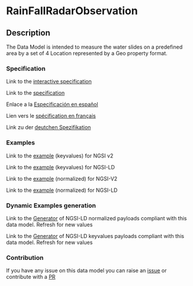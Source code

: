 # RainFallRadarObservation

## Description 

The Data Model is intended to measure the water slides on a predefined area by a set of 4 Location represented by a Geo property format.
### Specification

Link to the [interactive specification](https://swagger.lab.fiware.org/?url=https://github.com/smart-data-models/dataModel.Environment/blob/master/RainFallRadarObservation/swagger.yaml)

Link to the [specification](https://github.com/smart-data-models/dataModel.Environment/blob/master/RainFallRadarObservation/doc/spec.md)

Enlace a la [Especificación en español](https://github.com/smart-data-models/dataModel.Environment/blob/master/RainFallRadarObservation/doc/spec_ES.md)

Lien vers le [spécification en français](https://github.com/smart-data-models/dataModel.Environment/blob/master/RainFallRadarObservation/doc/spec_FR.md)

Link zu der [deutchen Spezifikation](https://github.com/smart-data-models/dataModel.Environment/blob/master/RainFallRadarObservation/doc/spec_DE.md)
### Examples

Link to the [example](https://github.com/smart-data-models/dataModel.Environment/blob/master/RainFallRadarObservation/examples/example.json) (keyvalues) for NGSI v2

Link to the [example](https://github.com/smart-data-models/dataModel.Environment/blob/master/RainFallRadarObservation/examples/example.jsonld) (keyvalues) for NGSI-LD

Link to the [example](https://github.com/smart-data-models/dataModel.Environment/blob/master/RainFallRadarObservation/examples/example-normalized.json) (normalized) for NGSI-V2

Link to the [example](https://github.com/smart-data-models/dataModel.Environment/blob/master/RainFallRadarObservation/examples/example-normalized.jsonld) (normalized) for NGSI-LD
### Dynamic Examples generation

Link to the [Generator](https://smartdatamodels.org/extra/ngsi-ld_generator_v0.92.php?schemaUrl=https://raw.githubusercontent.com/smart-data-models/dataModel.Environment/master/RainFallRadarObservation/schema.json&email=info@smartdatamodels.org) of NGSI-LD normalized payloads compliant with this data model. Refresh for new values

Link to the [Generator](https://smartdatamodels.org/extra/ngsi-ld_generator_keyvalues_v0.92.php?schemaUrl=https://raw.githubusercontent.com/smart-data-models/dataModel.Environment/master/RainFallRadarObservation/schema.json&email=info@smartdatamodels.org) of NGSI-LD keyvalues payloads compliant with this data model. Refresh for new values
### Contribution

 If you have any issue on this data model you can raise an [issue](https://github.com/smart-data-models/dataModel.Environment/issues)  or contribute with a [PR](https://github.com/smart-data-models/dataModel.Environment/pulls)